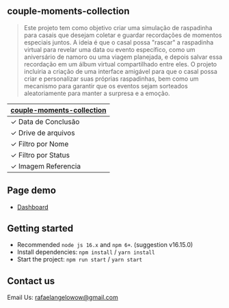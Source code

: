 ## couple-moments-collection 

> Este projeto tem como objetivo criar uma simulação de raspadinha para casais que desejam coletar e guardar recordações de momentos especiais juntos. A ideia é que o casal possa "rascar" a raspadinha virtual para revelar uma data ou evento específico, como um aniversário de namoro ou uma viagem planejada, e depois salvar essa recordação em um álbum virtual compartilhado entre eles. O projeto incluiria a criação de uma interface amigável para que o casal possa criar e personalizar suas próprias raspadinhas, bem como um mecanismo para garantir que os eventos sejam sorteados aleatoriamente para manter a surpresa e a emoção.


| [couple-moments-collection](link) |
| :---------------------------------------------------------------- |
| ✓ Data de Conclusão                                               |
| ✓ Drive de arquivos                                               |
| ✓ Filtro por Nome                                                 |
| ✓ Filtro por Status                                               |
| ✓ Imagem Referencia                                               |

## Page demo

- [Dashboard](link)

## Getting started

- Recommended `node js 16.x` and `npm 6+`. (suggestion v16.15.0)
- Install dependencies: `npm install` / `yarn install`
- Start the project: `npm run start` / `yarn start`

## Contact us

Email Us: rafaelangelowow@gmail.com
